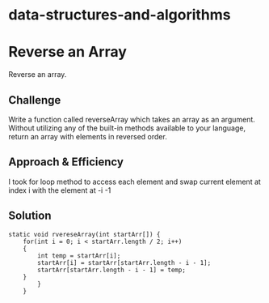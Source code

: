 # data-structures-and-algorithms

# Reverse an Array
<!-- Short summary or background information -->
Reverse an array.


## Challenge
<!-- Description of the challenge -->
Write a function called reverseArray which takes an array as an argument. Without utilizing any of the built-in methods available to your language, return an array with elements in reversed order.

## Approach & Efficiency
<!-- What approach did you take? Why? What is the Big O space/time for this approach? -->
I took for loop method to access each element and swap current element at index i  with the element at -i -1 <last element> 

## Solution
```
static void rvereseArray(int startArr[]) { 
    for(int i = 0; i < startArr.length / 2; i++)
    {
        int temp = startArr[i];
        startArr[i] = startArr[startArr.length - i - 1];
        startArr[startArr.length - i - 1] = temp;
    } 
        }  
    }
```